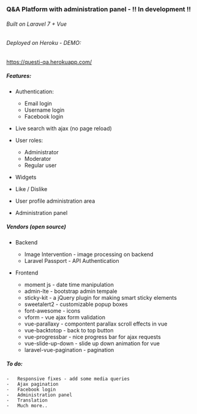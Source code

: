 ### Q&A Platform with administration panel - !! In development !!

###### Built on Laravel 7 + Vue

###### Deployed on Heroku - DEMO:

<a href="https://questi-qa.herokuapp.com/" target="_blank">https://questi-qa.herokuapp.com/</a>

##### Features:

-   Authentication:

    -   Email login
    -   Username login
    -   Facebook login

-   Live search with ajax (no page reload)

-   User roles:

    -   Administrator
    -   Moderator
    -   Regular user

-   Widgets

-   Like / Dislike

-   User profile administration area

-   Administration panel

##### Vendors (open source)

-   Backend

    -   Image Intervention - image processing on backend
    -   Laravel Passport - API Authentication

-   Frontend
    -   moment js - date time manipulation
    -   admin-lte - bootstrap admin tempale
    -   sticky-kit - a jQuery plugin for making smart sticky elements
    -   sweetalert2 - customizable popup boxes
    -   font-awesome - icons
    -   vform - vue ajax form validation
    -   vue-parallaxy - compontent parallax scroll effects in vue
    -   vue-backtotop - back to top button
    -   vue-progressbar - nice progress bar for ajax requests
    -   vue-slide-up-down - slide up down animation for vue
    -   laravel-vue-pagination - pagination

##### To do:

    -   Responsive fixes - add some media queries
    -   Ajax pagination
    -   Facebook login
    -   Administration panel
    -   Translation
    -   Much more..
